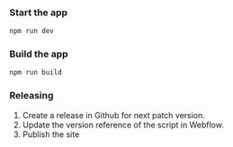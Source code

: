 ### Start the app

```bash
npm run dev
```

### Build the app

```bash
npm run build
```

### Releasing

1. Create a release in Github for next patch version.
2. Update the version reference of the script in Webflow.
3. Publish the site
